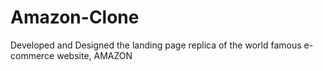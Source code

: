 # Amazon-Clone
Developed and Designed the landing page replica of the world famous e-commerce website, AMAZON
